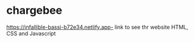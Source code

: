 # chargebee
https://infallible-bassi-b72e34.netlify.app- link to see thr website
HTML, CSS and Javascript 
